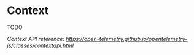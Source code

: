 # Context

TODO

_Context API reference: <https://open-telemetry.github.io/opentelemetry-js/classes/contextapi.html>_
